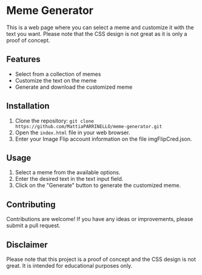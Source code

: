 # Meme Generator

This is a web page where you can select a meme and customize it with the text you want. Please note that the CSS design is not great as it is only a proof of concept.

## Features

- Select from a collection of memes
- Customize the text on the meme
- Generate and download the customized meme

## Installation

1. Clone the repository: `git clone https://github.com/MattiaPARRINELLO/meme-generator.git`
2. Open the `index.html` file in your web browser.
3. Enter your Image Flip account information on the file imgFlipCred.json.

## Usage

1. Select a meme from the available options.
2. Enter the desired text in the text input field.
3. Click on the "Generate" button to generate the customized meme.

## Contributing

Contributions are welcome! If you have any ideas or improvements, please submit a pull request.

## Disclaimer

Please note that this project is a proof of concept and the CSS design is not great. It is intended for educational purposes only.
